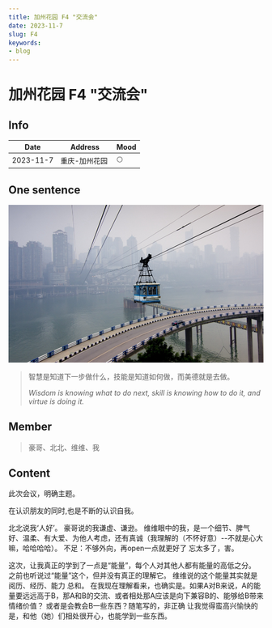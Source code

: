```yaml
---
title: 加州花园 F4 "交流会"
date: 2023-11-7
slug: F4
keywords:
- blog
---
```

# 加州花园 F4 "交流会" 

## Info

| Date       | Address      | Mood |
|------------|--------------|-----|
| 2023-11-7  | 重庆-加州花园  ️ | 🌕  |

## One sentence
![daily.jpg](img/daily.jpg)

> 智慧是知道下一步做什么，技能是知道如何做，而美德就是去做。
> 
> *Wisdom is knowing what to do next, skill is knowing how to do it, and virtue is doing it.*


## Member

> 豪哥、北北、维维、我

## Content
  <p> 此次会议，明确主题。</p>
   <p> 在认识朋友的同时,也是不断的认识自我。</p>
    <p>  北北说我‘人好’。
   豪哥说的我谦虚、谦逊。
   维维眼中的我，是一个细节、脾气好、温柔、有大爱、为他人考虑，还有真诚（我理解的（不怀好意）--不就是心大嘛，哈哈哈哈）。 
   不足：不够外向，再open一点就更好了
   忘太多了，害。</p>

   这次，让我真正的学到了一点是“能量”，每个人对其他人都有能量的高低之分。 之前也听说过“能量”这个，但并没有真正的理解它。 维维说的这个能量其实就是 阅历、经历、能力 总和。
   在我现在理解看来，也确实是。如果A对B来说，A的能量要远远高于B，那A和B的交流、或者相处那A应该是向下兼容B的、能够给B带来情绪价值？ 或者是会教会B一些东西？随笔写的，非正确
   让我觉得蛮高兴愉快的是，和他（她）们相处很开心，也能学到一些东西。
    
   

   
   